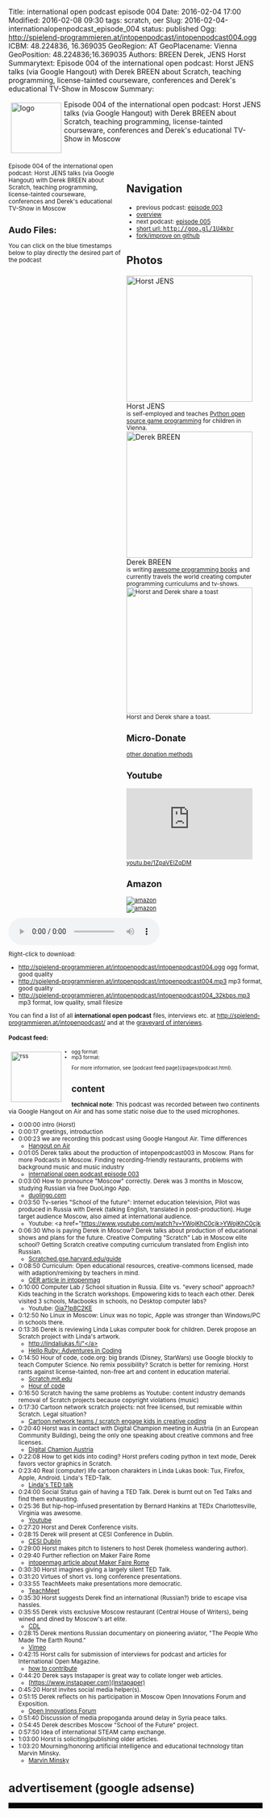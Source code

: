 Title: international open podcast episode 004
Date: 2016-02-04 17:00
Modified: 2016-02-08 09:30
tags: scratch, oer
Slug: 2016-02-04-internationalopenpodcast_episode_004
status: published
Ogg: http://spielend-programmieren.at/intopenpodcast/intopenpodcast004.ogg
ICBM: 48.224836, 16.369035
GeoRegion: AT
GeoPlacename: Vienna
GeoPosition: 48.224836;16.369035
Authors: BREEN Derek, JENS Horst
Summarytext: Episode 004 of the international open podcast: Horst JENS talks (via Google Hangout) with Derek BREEN about Scratch, teaching programming, license-tainted courseware, conferences and Derek's educational TV-Show in Moscow
Summary: <div style="float: left; padding:5px"><img src="/images/international-open-podcast-logo.png" width="100" alt="logo"></div>Episode 004 of the international open podcast: Horst JENS talks (via Google Hangout) with Derek BREEN about Scratch, teaching programming, license-tainted courseware, conferences and Derek's educational TV-Show in Moscow<div style="clear:both;"></div>

<div style="font-size:14px;float:right; margin: 5px; padding: 5px; width:260px;">
<h2>Navigation</h2>
<small>
<ul>
<li>previous podcast: <a href="http://internationalopenmagazine.org/2016-01-10-internationalopenpodcast_episode_003">episode 003</a></li>
<li><a href="/category/podcast.html">overview</a></li>
<li>next podcast: <a href="http://internationalopenmagazine.org/2016-04-19-internationalopenpodcast_episode_005.html">episode 005</li>
<li>short url: <tt>http://goo.gl/1U4kbr</tt></li>
<li>fork/improve on <a href="https://github.com/horstjens/internationalopenmagazine/blob/master/content/podcast/2016-02-04-internationalopenpodcast_episode_004.md">github</a></li>
</ul>
</small>
<h2>Photos</h2>
<img src="http://internationalopenmagazine.org/images/authors/horstjens.jpg" alt="Horst JENS" width="250"><br>Horst JENS<br>
<small>is self-employed and teaches <a href="http://spielend-programmieren.at/">Python open source game programming</a> for children in Vienna.</small>
<img src="http://internationalopenmagazine.org/images/authors/derek.jpg" alt="Derek BREEN" width="250"><br>Derek BREEN<br><small> is writing <a rel="nofollow" href="http://www.amazon.de/gp/product/1119014875/ref=as_li_tl?ie=UTF8&camp=1638&creative=19454&creativeASIN=1119014875&linkCode=as2&tag=spielendprogr-21">awesome programming books</a><img src="http://ir-de.amazon-adsystem.com/e/ir?t=spielendprogr-21&l=as2&o=3&a=1119014875" alt="amazon" width="1" height="1" border="0" alt="amazon" style="border:none !important; margin:0px !important;" /> and currently travels the world creating computer programming curriculums and tv-shows.
<img src="http://internationalopenmagazine.org/images/authors/horst_and_derek.jpg" width="250" alt="Horst and Derek share a toast"><br>Horst and Derek share a toast.<br>
<h2>Micro-Donate</h2>
<a href="http://internationalopenmagazine.org/pages/donate.html">other donation methods</a><br>
<a class="FlattrButton" style="display:none;"
    title="International Open Podcast Episode 004"
    data-flattr-uid="horstjens"
    data-flattr-tags="podcast"
    data-flattr-category="podcast" href="http://internationalopenmagazine.org/2016-02-04-internationalopenpodcast_episode_004.html">International Open Podcast episode 004</a>
<h2>Youtube</h2>
<iframe width="250" height="141" src="https://www.youtube.com/embed/1ZpaVElZqDM" frameborder="0" allowfullscreen></iframe><br>
<a href="https://youtu.be/1ZpaVElZqDM">youtu.be/1ZpaVElZqDM</a>
<h2>Amazon</h2>
<a rel="nofollow" href="http://www.amazon.de/gp/product/1250065003/ref=as_li_tl?ie=UTF8&camp=1638&creative=19454&creativeASIN=1250065003&linkCode=as2&tag=spielendprogr-21"><img border="0" src="http://ws-eu.amazon-adsystem.com/widgets/q?_encoding=UTF8&ASIN=1250065003&Format=_SL250_&ID=AsinImage&MarketPlace=DE&ServiceVersion=20070822&WS=1&tag=spielendprogr-21" alt="amazon" ></a><img src="http://ir-de.amazon-adsystem.com/e/ir?t=spielendprogr-21&l=as2&o=3&a=1250065003" width="1" height="1" border="0" alt="amazon" style="border:none !important; margin:0px !important;" /><br>
<a rel="nofollow" href="http://www.amazon.de/gp/product/1119014875/ref=as_li_tl?ie=UTF8&camp=1638&creative=19454&creativeASIN=1119014875&linkCode=as2&tag=spielendprogr-21"><img border="0" src="http://ws-eu.amazon-adsystem.com/widgets/q?_encoding=UTF8&ASIN=1119014875&Format=_SL250_&ID=AsinImage&MarketPlace=DE&ServiceVersion=20070822&WS=1&tag=spielendprogr-21" alt="amazon"></a><img src="http://ir-de.amazon-adsystem.com/e/ir?t=spielendprogr-21&l=as2&o=3&a=1119014875" width="1" height="1" border="0" alt="amazon" style="border:none !important; margin:0px !important;" />
</div>


Episode 004 of the international open podcast: Horst JENS talks (via Google Hangout) with Derek BREEN about Scratch, teaching programming, license-tainted courseware, conferences and Derek's educational TV-Show in Moscow
           
## Audo Files:

You can click on the blue timestamps below to play directly the desired part of the podcast


<audio id="netcast" controls="controls">
   <source src="http://spielend-programmieren.at/intopenpodcast/intopenpodcast004.ogg" type="audio/ogg"/>
   <source src="http://spielend-programmieren.at/intopenpodcast/intopenpodcast004.mp3" type="audio/mpeg"/>
</audio>
    
Right-click to download:

  * <http://spielend-programmieren.at/intopenpodcast/intopenpodcast004.ogg> ogg format, good quality
  * <http://spielend-programmieren.at/intopenpodcast/intopenpodcast004.mp3> mp3 format, good quality
  * <http://spielend-programmieren.at/intopenpodcast/intopenpodcast004_32kbps.mp3> mp3 format, low quality, small filesize

You can find a list of all **international open podcast** files, interviews etc. at <http://spielend-programmieren.at/intopenpodcast/> and at the [graveyard of interviews](http://internationalopenmagazine.org/2015-08-24-interview_graveyard.html).

#### Podcast feed:
<div style="float:left; padding:5px; margin-right:15px;"><img src="/images/rss.png" alt="rss" width="100"></div>
<small>
<ul>
  <li>ogg format: <http://spielend-programmieren.at/intopenpodcastogg.xml></li>
  <li>mp3 format: <http://spielend-programmieren.at/intopenpodcast.xml></li>
</ul>
For more information, see [podcast feed page](/pages/podcast.html).
</small>

## content

**technical note**: This podcast was recorded between two continents via Google Hangout on Air and has some static noise due to the used microphones. 

  * <nc-ts>0:00:00</nc-ts> intro (Horst)
  * <nc-ts>0:00:17</nc-ts> greetings, introduction
  * <nc-ts>0:00:23</nc-ts> we are recording this podcast using Google Hangout Air. Time differences
    * <a href="https://plus.google.com/hangouts/onair">Hangout on Air</a>
  * <nc-ts>0:01:05</nc-ts> Derek talks about the production of intopenpodcast003 in Moscow. Plans for more Podcasts in Moscow. Finding recording-friendly restaurants, problems with background music and music industry
    * <a href="http://internationalopenmagazine.org/2016-01-10-internationalopenpodcast_episode_003">international open podcast episode 003</a>
  * <nc-ts>0:03:00</nc-ts> How to pronounce "Moscow" correctly. Derek was 3 months in Moscow, studying Russian via free DuoLingo App.
    * <a href="https://www.duolingo.com/">duolingo.com</a>
  * <nc-ts>0:03:50</nc-ts> Tv-series "School of the future": Internet education television, Pilot was produced in Russia with Derek (talking English, translated in post-production). Huge target audience Moscow, also aimed at international audience.
    * Youtube: <a href="https://www.youtube.com/watch?v=YWojKhC0cjk>YWojKhC0cjk</a>
  * <nc-ts>0:06:30</nc-ts> Who is paying Derek in Moscow? Derek talks about production of educational shows and plans for the future. Creative Computing "Scratch" Lab in Moscow elite school? Getting Scratch creative computing curriculum translated from English into Russian. 
    * <a href="http://scratched.gse.harvard.edu/guide/">Scratched.gse.harvard.edu/guide</a>
  * <nc-ts>0:08:50</nc-ts> Curriculum: Open educational resources, creative-commons licensed, made with adaption/remixing by teachers in mind. 
    * <a href="http://internationalopenmagazine.org/2016-02-03-oer.html">OER article in intopenmag</a>
  * <nc-ts>0:10:00</nc-ts> Computer Lab / School situation in Russia. Elite vs. "every school" approach? Kids teaching in the Scratch workshops. Empowering kids to teach each other. Derek visited 3 schools, Macbooks in  schools, no Desktop computer labs?
    * Youtube: <a href="https://www.youtube.com/watch?v=Gia71p8C2KE">Gia71p8C2KE</a>
  * <nc-ts>0:12:50</nc-ts> No Linux in Moscow: Linux was no topic, Apple was stronger than Windows/PC in schools there.
  * <nc-ts>0:13:36</nc-ts> Derek is reviewing Linda Lukas computer book for children. Derek propose an Scratch project with Linda's artwork. 
    * <a href="http://lindaliukas.fi/">http://lindaliukas.fi/"</a>
    * <a rel="nofollow" href="http://www.amazon.de/gp/product/1250065003/ref=as_li_tl?ie=UTF8&camp=1638&creative=19454&creativeASIN=1250065003&linkCode=as2&tag=spielendprogr-21">Hello Ruby: Adventures in Coding</a><img src="http://ir-de.amazon-adsystem.com/e/ir?t=spielendprogr-21&l=as2&o=3&a=1250065003" width="1" height="1" border="0" alt="amazon" style="border:none !important; margin:0px !important;" />
  * <nc-ts>0:14:50</nc-ts> Hour of code, code.org: big brands (Disney, StarWars) use Google blockly to teach Computer Science. No remix possibility? Scratch is better for remixing. Horst rants against license-tainted, non-free art and content in education material.
    * [Scratch.mit.edu](http://scratch.mit.edu)
    * [Hour of code](https://hourofcode.com/ca)
  * <nc-ts>0:16:50</nc-ts> Scratch having the same problems as Youtube: content industry demands removal of Scratch projects because copyright violations (music)
  * <nc-ts>0:17:30</nc-ts> Cartoon network scratch projects: not free licensed, but remixable within Scratch. Legal situation? 
    * [Cartoon network teams / scratch engage kids in creative coding](http://www.awn.com/news/cartoon-network-teams-scratch-engage-kids-creative-coding)
  * <nc-ts>0:20:40</nc-ts> Horst was in contact with Digital Champion meeting in Austria (in an European Community Building), being the only one speaking about creative commons and free licenses.
    * [Digital Chamion Austria](https://www.digitalchampion.at/)
  * <nc-ts>0:22:08</nc-ts> How to get kids into coding? Horst prefers coding python in text mode, Derek favors vector graphics in Scratch.
  * <nc-ts>0:23:40</nc-ts> Real (computer) life cartoon charakters in Linda Lukas book: Tux, Firefox, Apple, Android. Linda's TED-Talk.
    * [Linda's TED talk](http://www.ted.com/talks/linda_liukas_a_delightful_way_to_teach_kids_about_computers)
  * <nc-ts>0:24:00</nc-ts> Social Status gain of having a TED Talk. Derek is burnt out on Ted Talks and find them exhausting.
  * <nc-ts>0:25:36</nc-ts> But hip-hop-infused presentation by Bernard Hankins at TEDx Charlottesville, Virginia was awesome.
    * [Youtube](https://youtu.be/8rxD32E3XKE)
  * <nc-ts>0:27:20</nc-ts> Horst and Derek Conference visits.
  * <nc-ts>0:28:15</nc-ts> Derek will present at CESI Conference in Dublin.
    * [CESI Dublin](http://www.cesi.ie/conferences/conference-2016/)
  * <nc-ts>0:29:00</nc-ts> Horst makes pitch to listeners to host Derek (homeless wandering author).
  * <nc-ts>0:29:40</nc-ts> Further reflection on Maker Faire Rome
    * [intopenmag article about Maker Faire Rome](http://internationalopenmagazine.org/2015-10-27-makerfairerome.html)
  * <nc-ts>0:30:30</nc-ts> Horst imagines giving a largely silent TED Talk.
  * <nc-ts>0:31:20</nc-ts> Virtues of short vs. long conference presentations.
  * <nc-ts>0:33:55</nc-ts> TeachMeets make presentations more democratic.
    * [TeachMeet](https://en.wikipedia.org/wiki/TeachMeet)
  * <nc-ts>0:35:30</nc-ts> Horst suggests Derek find an international (Russian?) bride to escape visa hassles.
  * <nc-ts>0:35:55</nc-ts> Derek vists exclusive Moscow restaurant (Central House of Writers), being wined and dined by Moscow's art elite.
    * [CDL](http://www.moscowwriters.ru/CDL/cdl-e.htm)
  * <nc-ts>0:28:15</nc-ts> Derek mentions Russian documentary on pioneering aviator, "The People Who Made The Earth Round."
    * [Vimeo](https://vimeo.com/140766395)
  * <nc-ts>0:42:15</nc-ts> Horst calls for submission of interviews for podcast and articles for International Open Magazine.
    * [how to contribute](http://internationalopenmagazine.org/pages/contribute.html)
  * <nc-ts>0:44:20</nc-ts> Derek says Instapaper is great way to collate longer web articles.
    * [https://www.instapaper.com](Instapaper)
  * <nc-ts>0:45:20</nc-ts> Horst invites social media helper(s).
  * <nc-ts>0:51:15</nc-ts> Derek reflects on his participation in Moscow Open Innovations Forum and Exposition.
    * [Open Innovations Forum](http://forinnovations.ru/en/)
  * <nc-ts>0:51:40</nc-ts> Discussion of media propoganda around delay in Syria peace talks.
  * <nc-ts>0:54:45</nc-ts> Derek describes Moscow "School of the Future" project.
  * <nc-ts>0:57:50</nc-ts> Idea of international STEAM camp exchange.
  * <nc-ts>1:03:00</nc-ts> Horst is soliciting/publishing older articles.
  * <nc-ts>1:03:20</nc-ts> Mourning/honoring artificial intelligence and educational technology titan Marvin Minsky.
    * [Marvin Minsky](http://www.nytimes.com/2016/01/26/business/marvin-minsky-pioneer-in-artificial-intelligence-dies-at-88.html?_r=0)

  
 
  
  
  
  
  
  
  
  

# advertisement (google adsense)

<hr style="border:solid 5px black;">

<script async src="//pagead2.googlesyndication.com/pagead/js/adsbygoogle.js"></script>
<!-- intopenmag-unten -->
<ins class="adsbygoogle"
     style="display:inline-block;width:728px;height:90px"
     data-ad-client="ca-pub-3535173094498375"
     data-ad-slot="7210184316"></ins>
<script>
(adsbygoogle = window.adsbygoogle || []).push({});
</script>

